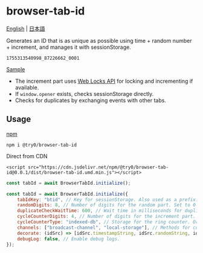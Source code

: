 # browser-tab-id

[English](./README.md) | [日本語](./README.ja.md)

Generates an ID that is as unique as possible using time + random number + increment, and manages it with sessionStorage.

```
1755313540998_87226662_0001
```

[Sample](https://try0.github.io/browser-tab-id/index.html)

* The increment part uses [Web Locks API](https://developer.mozilla.org/en-US/docs/Web/API/Web_Locks_API) for locking and incrementing if available.
* If `window.opener` exists, checks sessionStorage directly.
* Checks for duplicates by exchanging events with other tabs.

## Usage

[npm](https://www.npmjs.com/package/@try0/browser-tab-id)
```
npm i @try0/browser-tab-id
```

Direct from CDN
```
<script src="https://cdn.jsdelivr.net/npm/@try0/browser-tab-id@0.0.1/dist/browser-tab-id.umd.min.js"></script>
```

```js
const tabId = await BrowserTabId.initialize();
```

```js
const tabId = await BrowserTabId.initialize({
    tabIdKey: "btid", // Key for sessionStorage. Also used as a prefix.
    randomDigits: 8, // Number of digits for the random part. Set to 0 to omit.
    duplicateCheckWaitTime: 600, // Wait time in milliseconds for duplicate check with other tabs.
    cycleCounterDigits: 4, // Number of digits for the increment part. Set to 0 to omit. Rolls over when exceeding the digit limit.
    cycleCounterType: "indexed-db", // Storage for the ring counter. Or "local-storage". Falls back to local-storage if indexed-db is unavailable.
    channels: ["broadcast-channel", "local-storage"], // Methods for communicating with other tabs. Falls back to local-storage if broadcast-channel is unavailable.
    decorate: (idSrc) => [idSrc.timestampString, idSrc.randomString, idSrc.cycleCountString].join("_"), // Change the format. Random and counter parts are zero-padded strings.
    debugLog: false, // Enable debug logs.
});
```
